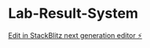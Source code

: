 # Lab-Result-System

[Edit in StackBlitz next generation editor ⚡️](https://stackblitz.com/~/github.com/kawewutchu/Lab-Result-System)